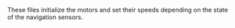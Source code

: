 These files initialize the motors and set their speeds depending on the state of the navigation sensors.
